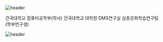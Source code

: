 ![header](https://capsule-render.vercel.app/api?type=waving&color=timeGradient&section=header&height=300&text=Hoeun%20Lee's%20Portfolio&fontSize=50)

건국대학교 컴퓨터공학부(학사)
건국대학교 대학원 DMS연구실 심층강화학습연구팀 (학부연구생)

![header](https://capsule-render.vercel.app/api?type=waving&color=timeGradient&section=footer)

